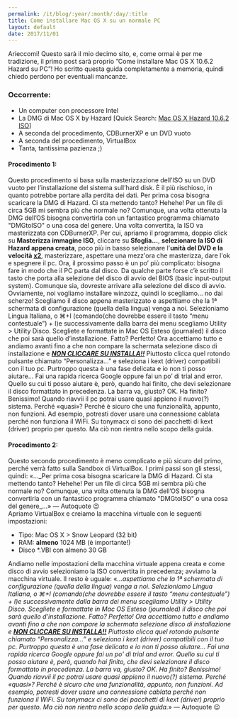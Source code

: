 ```yaml
---
permalink: /it/blog/:year/:month/:day/:title
title: Come installare Mac OS X su un normale PC
layout: default
date: 2017/11/01
---
```

Arieccomi! Questo sarà il mio decimo sito, e, come ormai è per me tradizione, il primo post sarà proprio ”Come installare Mac OS X 10.6.2 Hazard su PC”! <!-- more -->
Ho scritto questa guida completamente a memoria, quindi chiedo perdono per eventuali mancanze.

### Occorrente:

*   Un computer con processore Intel
*   La DMG di Mac OS X by Hazard [Quick Search: [Mac OS X Hazard 10.6.2 ISO](https://www.google.it/search?q=mac+os+x+10.6.2+by+hazard+iso)]
*   A seconda del procedimento, CDBurnerXP e un DVD vuoto
*   A seconda del procedimento, VirtualBox
*   Tanta, tantissima pazienza ;)

<div>

#### Procedimento 1:

</div>

Questo procedimento si basa sulla masterizzazione dell’ISO su un DVD vuoto per l’installazione del sistema sull’hard disk. È il più rischioso, in quanto potrebbe portare alla perdita dei dati. Per prima cosa bisogna scaricare la DMG di Hazard. Ci sta mettendo tanto? Hehehe! Per un file di circa 5GB mi sembra più che normale no? Comunque, una volta ottenuta la DMG dell’OS bisogna convertirla con un fantastico programma chiamato "DMGtoISO" o una cosa del genere. Una volta convertita, la ISO va masterizzata con CDBurnerXP.
Per cui, apriamo il programma, doppio click su <span style="font-weight: bold;">Masterizza immagine ISO</span><span style="font-variant-ligatures: no-common-ligatures;">, cliccare su</span> <span style="font-variant-ligatures: no-common-ligatures; font-weight: bold;">Sfoglia...</span><span style="font-variant-ligatures: no-common-ligatures;">,</span> <span style="font-variant-ligatures: no-common-ligatures; font-weight: bold;">selezionare la ISO di Hazard appena creata</span><span style="font-variant-ligatures: no-common-ligatures;">, poco più in basso selezionare l'</span><span style="font-variant-ligatures: no-common-ligatures; font-weight: bold;">unità del DVD e la velocità <u>x2</u></span><span style="font-variant-ligatures: no-common-ligatures;">, masterizzare, aspettare una mezz'ora che masterizza, dare l'ok e spegnere il pc.</span>
<span style="font-family: inherit;"><span style="font-variant-ligatures: no-common-ligatures;">Ora, il prossimo passo è un po’ più complicato: bisogna fare in modo che il PC parta dal disco. Da qualche parte forse c’è scritto il tasto che porta alla selezione del disco di avvio del BIOS (basic input-output system). Comunque sia, dovreste arrivare alla selezione del disco di avvio. Ovviamente, noi vogliamo installare winzozz, quindi lo scegliamo... no dai scherzo! Scegliamo il disco appena masterizzato e aspettiamo che la 1ª schermata di configurazione (quella della lingua) venga a noi. Selezioniamo Lingua Italiana, o </span></span>⌘+I (comando(che dovrebbe essere il tasto “menu contestuale”) + I)e successivamente dalla barra dei menu scegliamo Utility > Utility Disco. Scegliete e formattate in Mac OS Esteso (journaled) il disco che poi sarà quello d’installazione. Fatto? Perfetto! Ora accettiamo tutto e andiamo avanti fino a che non compare la schermata selezione disco di installazione e <u style="font-style: italic; font-weight: bold;">NON CLICCARE SU INSTALLA!!</u> Piuttosto clicca quel rotondo pulsante chiamato “Personalizza...” e seleziona i kext (driver) compatibili con il tuo pc. Purtroppo questa è una fase delicata e io non ti posso aiutare... Fai una rapida ricerca Google oppure fai un po’ di trial and error. Quello su cui ti posso aiutare è, però, quando hai finito, che devi selezionare il disco formattato in precedenza.
La barra va, giusto? OK. Ha finito? Benissimo!
Quando riavvii il pc potrai usare quasi appieno il nuovo(?) sistema. Perché «quasi»? Perché è sicuro che una funzionalità, appunto, non funzioni. Ad esempio, potresti dover usare una connessione cablata perché non funziona il WiFi. Su tonymacx ci sono dei pacchetti di kext (driver) proprio per questo. Ma ciò non rientra nello scopo della guida.

#### Procedimento 2:

<div>Questo secondo procedimento è meno complicato e più sicuro del primo, perché verrà fatto sulla Sandbox di VirtualBox. I primi passi son gli stessi, quindi: «…_Per prima cosa bisogna scaricare la DMG di Hazard. Ci sta mettendo tanto? Hehehe! Per un file di circa 5GB mi sembra più che normale no? Comunque, una volta ottenuta la DMG dell’OS bisogna convertirla con un fantastico programma chiamato "DMGtoISO" o una cosa del genere_…» — Autoquote 😉</div>

<div>Apriamo VirtualBox e creiamo la macchina virtuale con le seguenti impostazioni:

*   Tipo: Mac OS X > Snow Leopard (32 bit)
*   RAM: **almeno** 1024 MB (è importante!)
*   Disco *.VBI con almeno 30 GB

</div>

Andiamo nelle impostazioni della macchina virtuale appena creata e come disco di avvio selezioniamo la ISO convertita in precedenza; avviamo la macchina virtuale. Il resto è uguale: «…_<span style="font-family: inherit;">aspettiamo che la 1ª schermata di configurazione (quella della lingua) venga a noi. Selezioniamo Lingua Italiana, o </span>⌘+I (comando(che dovrebbe essere il tasto “menu contestuale”) + I)e successivamente dalla barra dei menu scegliamo Utility > Utility Disco. Scegliete e formattate in Mac OS Esteso (journaled) il disco che poi sarà quello d’installazione._
_Fatto? Perfetto! Ora accettiamo tutto e andiamo avanti fino a che non compare la schermata selezione disco di installazione e <u style="font-weight: bold;">NON CLICCARE SU INSTALLA!!</u> Piuttosto clicca quel rotondo pulsante chiamato “Personalizza...” e seleziona i kext (driver) compatibili con il tuo pc. Purtroppo questa è una fase delicata e io non ti posso aiutare... Fai una rapida ricerca Google oppure fai un po’ di trial and error. Quello su cui ti posso aiutare è, però, quando hai finito, che devi selezionare il disco formattato in precedenza._
_La barra va, giusto? OK. Ha finito? Benissimo!_
_Quando riavvii il pc potrai usare quasi appieno il nuovo(?) sistema. Perché «quasi»? Perché è sicuro che una funzionalità, appunto, non funzioni. Ad esempio, potresti dover usare una connessione cablata perché non funziona il WiFi. Su tonymacx ci sono dei pacchetti di kext (driver) proprio per questo. Ma ciò non rientra nello scopo della guida._» — Autoquote 😉
